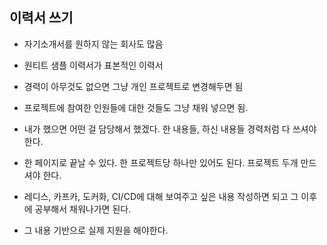 ## 이력서 쓰기

- 자기소개서를 원하지 않는 회사도 많음
- 원티트 샘플 이력서가 표본적인 이력서
- 경력이 아무것도 없으면 그냥 개인 프로젝트로 변경해두면 됨
- 프로젝트에 참여한 인원들에 대한 것들도 그냥 채워 넣으면 됨.

- 내가 했으면 어떤 걸 담당해서 했겠다. 한 내용들, 하신 내용들 경력처럼 다 쓰셔야 한다.
- 한 페이지로 끝날 수 있다. 한 프로젝트당 하나만 있어도 된다. 프로젝트 두개 만드셔야 한다.
- 레디스, 카프카, 도커화, CI/CD에 대해 보여주고 싶은 내용 작성하면 되고 그 이후에 공부해서 채워나가면 된다.
- 그 내용 기반으로 실제 지원을 해야한다.








